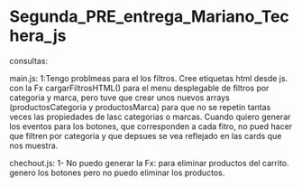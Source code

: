 # Segunda_PRE_entrega_Mariano_Techera_js

consultas:

main.js:
1:Tengo problmeas para el los filtros.
Cree etiquetas html desde js. con la Fx cargarFiltrosHTML() para el menu desplegable de filtros por categoria y marca, pero tuve que crear unos nuevos arrays (productosCategoria y productosMarca) para que no se repetin tantas veces las propiedades de lasc categorias o marcas.
Cuando quiero generar los eventos para los botones, que corresponden a cada fitro, no pued hacer que filtren por categoria y que depsues se vea reflejado en las cards que nos muestra.
 

chechout.js:
1- No puedo generar la Fx: para eliminar productos del carrito. genero los botones pero no puedo eliminar los productos.


 
